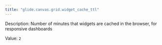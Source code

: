 ```yaml
---
title: "glide.canvas.grid.widget_cache_ttl"
---
```


Description: Number of minutes that widgets are cached in the browser, for responsive dashboards

Value: `2`